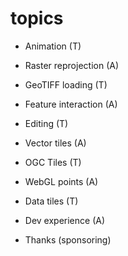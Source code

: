 
# topics

 * Animation (T)
 * Raster reprojection (A)
 * GeoTIFF loading (T)
 * Feature interaction (A)
 * Editing (T)
 * Vector tiles (A)
 * OGC Tiles (T)
 * WebGL points (A)
 * Data tiles (T)
 * Dev experience (A)

 * Thanks (sponsoring)
